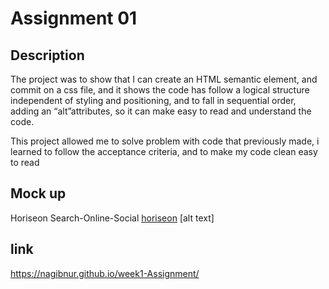 # Assignment 01

## Description

The project was to show that I can create an HTML semantic element, and commit on a css file, and it shows the code has follow a logical structure independent of styling and positioning, and to fall in sequential order, adding an “alt”attributes, so it can make easy to read and understand the code.

This project allowed me to solve problem with code that previously made, i learned to follow the acceptance criteria, and to make my code clean easy to read

## Mock up 

Horiseon Search-Online-Social [horiseon](./assets/images/horiseon.png/)  [alt text]


## link
 https://nagibnur.github.io/week1-Assignment/

